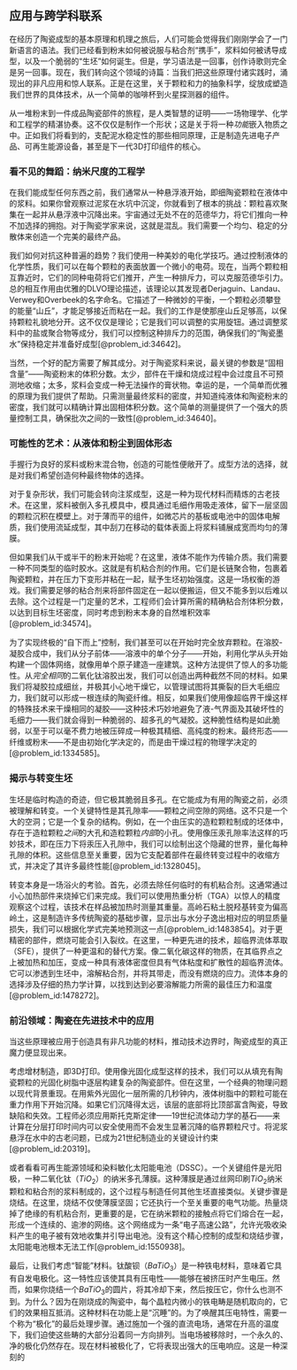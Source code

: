 ## 应用与跨学科联系

在经历了陶瓷成型的基本原理和机理之旅后，人们可能会觉得我们刚刚学会了一门新语言的语法。我们已经看到粉末如何被说服与粘合剂“携手”，浆料如何被诱导成型，以及一个脆弱的“生坯”如何诞生。但是，学习语法是一回事，创作诗歌则完全是另一回事。现在，我们转向这个领域的诗篇：当我们把这些原理付诸实践时，涌现出的非凡应用和惊人联系。正是在这里，关于颗粒和力的抽象科学，绽放成塑造我们世界的具体技术，从一个简单的咖啡杯到火星探测器的组件。

从一堆粉末到一件成品陶瓷部件的旅程，是人类智慧的证明——一场物理学、化学和工程学的精湛协奏。这不仅仅是制作一个形状；这是关于将一种*功能*嵌入物质之中。正如我们将看到的，支配泥水稳定性的那些相同原理，正是制造先进电子产品、可再生能源设备，甚至是下一代3D打印组件的核心。

### 看不见的舞蹈：纳米尺度的工程学

在我们能成型任何东西之前，我们通常从一种悬浮液开始，即细陶瓷颗粒在液体中的浆料。如果你曾观察过泥浆在水坑中沉淀，你就看到了根本的挑战：颗粒喜欢聚集在一起并从悬浮液中沉降出来。宇宙通过无处不在的范德华力，将它们推向一种不加选择的拥抱。对于陶瓷学家来说，这就是混乱。我们需要一个均匀、稳定的分散体来创造一个完美的最终产品。

我们如何对抗这种普遍的趋势？我们使用一种美妙的电化学技巧。通过控制液体的化学性质，我们可以在每个颗粒的表面放置一个微小的电荷。现在，当两个颗粒相互靠近时，它们的同种电荷将它们推开，产生一种排斥力，可以克服范德华引力。总的相互作用由优雅的DLVO理论描述，该理论以其发现者Derjaguin、Landau、Verwey和Overbeek的名字命名。它描述了一种微妙的平衡，一个颗粒必须攀登的能量“山丘”，才能足够接近而粘在一起。我们的工作是使那座山丘足够高，以保持颗粒礼貌地分开。这不仅仅是理论；它是我们可以调整的实用旋钮。通过调整浆料中的盐或聚合物等成分，我们可以控制这种排斥力的范围，确保我们的“陶瓷墨水”保持稳定并准备好成型[@problem_id:34642]。

当然，一个好的配方需要了解其成分。对于陶瓷浆料来说，最关键的参数是“固相含量”——陶瓷粉末的体积分数。太少，部件在干燥和烧成过程中会过度且不可预测地收缩；太多，浆料会变成一种无法操作的膏状物。幸运的是，一个简单而优雅的原理为我们提供了帮助。只需测量最终浆料的密度，并知道纯液体和陶瓷粉末的密度，我们就可以精确计算出固相体积分数。这个简单的测量提供了一个强大的质量控制工具，确保批次之间的一致性[@problem_id:34640]。

### 可能性的艺术：从液体和粉尘到固体形态

手握行为良好的浆料或粉末混合物，创造的可能性便敞开了。成型方法的选择，就是对我们希望创造何种最终物体的选择。

对于复杂形状，我们可能会转向注浆成型，这是一种为现代材料而精炼的古老技术。在这里，浆料被倒入多孔模具中，模具通过毛细作用吸走液体，留下一层坚固的颗粒沉积在模壁上。对于薄而平的组件，如微芯片的基板或电池中的固体电解质，我们使用流延成型，其中刮刀在移动的载体表面上将浆料铺展成宽而均匀的薄膜。

但如果我们从干或半干的粉末开始呢？在这里，液体不能作为传输介质。我们需要一种不同类型的临时胶水。这就是有机粘合剂的作用。它们是长链聚合物，包裹着陶瓷颗粒，并在压力下变形并粘在一起，赋予生坯初始强度。这是一场权衡的游戏。我们需要足够的粘合剂来将部件固定在一起以便搬运，但又不能多到以后难以去除。这个过程是一门定量的艺术，工程师们会计算所需的精确粘合剂体积分数，以达到目标生坯密度，同时考虑到粉末本身的自然堆积效率[@problem_id:34574]。

为了实现终极的“自下而上”控制，我们甚至可以在开始时完全放弃颗粒。在溶胶-凝胶合成中，我们从分子前体——溶液中的单个分子——开始，利用化学从头开始构建一个固体网络，就像用单个原子建造一座建筑。这种方法提供了惊人的多功能性。从*完全相同*的二氧化钛溶胶出发，我们可以创造出两种截然不同的材料。如果我们将凝胶拉成细丝，并极其小心地干燥它，以管理试图将其撕裂的巨大毛细应力，我们就可以形成一根连续的陶瓷纤维。相反，如果我们使用像超临界干燥这样的特殊技术来干燥相同的凝胶——这种技术巧妙地避免了液-气界面及其破坏性的毛细力——我们就会得到一种脆弱的、超多孔的气凝胶。这种脆性结构是如此脆弱，以至于可以毫不费力地被压碎成一种极其精细、高纯度的粉末。最终形态——纤维或粉末——不是由初始化学决定的，而是由干燥过程的物理学决定的[@problem_id:1334585]。

### 揭示与转变生坯

生坯是临时构造的奇迹，但它极其脆弱且多孔。在它能成为有用的陶瓷之前，必须被理解和转变。一个关键特性是其孔隙率——颗粒之间空隙的网络。这不只是一个大的空洞；它是一个复杂的结构。例如，在一个由压实的造粒颗粒制成的坯体中，存在于造粒颗粒*之间*的大孔和造粒颗粒*内部*的小孔。使用像压汞孔隙率法这样的巧妙技术，即在压力下将汞压入孔隙中，我们可以绘制出这个隐藏的世界，量化每种孔隙的体积。这些信息至关重要，因为它支配着部件在最终转变过程中的收缩方式，并决定了其许多最终性能[@problem_id:1328045]。

转变本身是一场浴火的考验。首先，必须去除任何临时的有机粘合剂。这通常通过小心加热部件来烧掉它们来完成。我们可以使用热重分析（TGA）以惊人的精度观察这个过程，该技术在样品被加热时测量其重量。高岭石粘土脱羟基转变为偏高岭土，这是制造许多传统陶瓷的基础步骤，显示出与水分子逸出相对应的明显质量损失，我们可以根据化学式完美地预测这一点[@problem_id:1483854]。对于更精密的部件，燃烧可能会引入裂纹。在这里，一种更先进的技术，超临界流体萃取（SFE），提供了一种更温和的替代方案。像二氧化碳这样的物质，在其临界点之上被加热和加压，变成一种具有液体密度但具有气体粘度和扩散性的超临界流体。它可以渗透到生坯中，溶解粘合剂，并将其带走，而没有燃烧的应力。流体本身的选择涉及仔细的热力学计算，以找到达到必要溶解能力所需的最佳压力和温度[@problem_id:1478272]。

### 前沿领域：陶瓷在先进技术中的应用

当这些原理被应用于创造具有非凡功能的材料，推动技术边界时，陶瓷成型的真正魔力便显现出来。

考虑增材制造，即3D打印。使用像光固化成型这样的技术，我们可以从填充有陶瓷颗粒的光固化树脂中逐层构建复杂的陶瓷部件。但在这里，一个经典的物理问题以现代背景重现。在用紫外光固化一层所需的几秒钟内，液体树脂中的颗粒可能在重力作用下开始沉降。如果它们沉降得太远，该层的底部将比顶部富含陶瓷，导致缺陷和失效。工程师必须应用斯托克斯定律——19世纪流体动力学的基石——来计算在分层打印时间内可以安全使用而不会发生显著沉降的临界颗粒尺寸。将泥浆悬浮在水中的古老问题，已成为21世纪制造业的关键设计约束[@problem_id:20319]。

或者看看可再生能源领域和染料敏化太阳能电池（DSSC）。一个关键组件是光阳极，一种二氧化钛（$TiO_2$）的纳米多孔薄膜。这种薄膜是通过丝网印刷$TiO_2$纳米颗粒和粘合剂的浆料制成的，这个过程与制造任何其他生坯直接类似。关键步骤是烧结。在这里，烧结不仅使薄膜坚固；它还执行一个至关重要的电气功能。热量烧掉了绝缘的有机粘合剂，更重要的是，它在纳米颗粒的接触点将它们熔合在一起，形成一个连续的、逾渗的网络。这个网络成为一条“电子高速公路”，允许光吸收染料产生的电子被有效地收集并引导出电池。没有这个精心控制的成型和烧结步骤，太阳能电池根本无法工作[@problem_id:1550938]。

最后，让我们考虑“智能”材料。钛酸钡（$BaTiO_3$）是一种铁电材料，意味着它具有自发电极化。这一特性应该使其具有压电性——能够在被挤压时产生电压。然而，如果你烧结一个$BaTiO_3$的圆片，将其冷却下来，然后按压它，你什么也测不到。为什么？因为在刚烧成的陶瓷中，每个晶粒内微小的铁电畴是随机取向的，它们的效果相互抵消。这种材料在功能上是“沉睡”的。为了唤醒其压电特性，需要一个称为“极化”的最后处理步骤。通过施加一个强的直流电场，通常在升高的温度下，我们迫使这些畴的大部分沿着同一方向排列。当电场被移除时，一个永久的、净的极化仍然存在。现在材料被极化了，它将表现出强大的压电响应。这是一种深刻的
